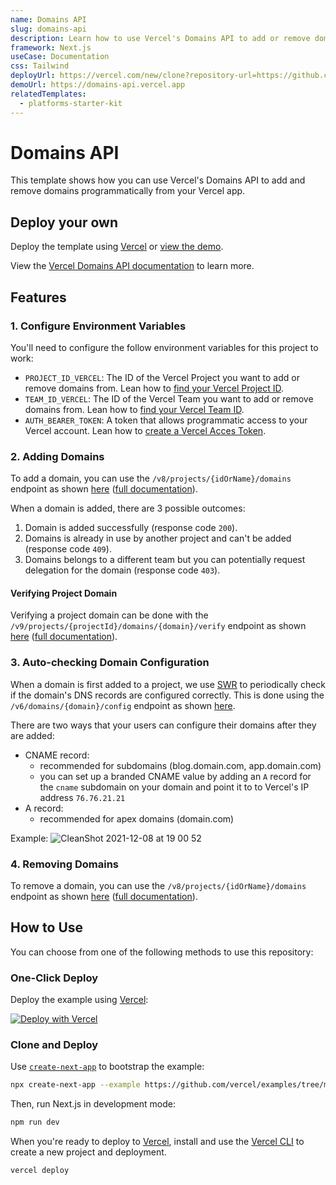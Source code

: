 ```yaml
---
name: Domains API
slug: domains-api
description: Learn how to use Vercel's Domains API to add or remove domains programmatically from your Vercel app.
framework: Next.js
useCase: Documentation
css: Tailwind
deployUrl: https://vercel.com/new/clone?repository-url=https://github.com/vercel/examples/tree/main/solutions/domains-api&project-name=domains-api&repository-name=domains-api&env=AUTH_BEARER_TOKEN,PROJECT_ID_VERCEL,TEAM_ID_VERCEL
demoUrl: https://domains-api.vercel.app
relatedTemplates:
  - platforms-starter-kit
---
```


# Domains API

This template shows how you can use Vercel's Domains API to add and remove domains programmatically from your Vercel app.

## Deploy your own

Deploy the template using [Vercel](https://vercel.com/new/clone?repository-url=https://github.com/vercel/examples/tree/main/solutions/domains-api&project-name=domains-api&repository-name=domains-api&env=AUTH_BEARER_TOKEN,PROJECT_ID_VERCEL,TEAM_ID_VERCEL) or [view the demo](https://domains-api.vercel.app/).

View the [Vercel Domains API documentation](https://vercel.com/docs/rest-api/endpoints/domains) to learn more.

## Features

### 1. Configure Environment Variables

You'll need to configure the follow environment variables for this project to work:

- `PROJECT_ID_VERCEL`: The ID of the Vercel Project you want to add or remove domains from. Lean how to [find your Vercel Project ID](https://vercel.com/docs/projects/overview#project-id).
- `TEAM_ID_VERCEL`: The ID of the Vercel Team you want to add or remove domains from. Lean how to [find your Vercel Team ID](https://vercel.com/docs/accounts/create-a-team#find-your-team-id).
- `AUTH_BEARER_TOKEN`: A token that allows programmatic access to your Vercel account. Lean how to [create a Vercel Acces Token](https://vercel.com/docs/rest-api#creating-an-access-token).

### 2. Adding Domains

To add a domain, you can use the `/v8/projects/{idOrName}/domains` endpoint as shown [here](./pages/api/add-domain.js) ([full documentation](https://vercel.com/docs/rest-api#endpoints/projects/add-a-domain-to-a-project)).

When a domain is added, there are 3 possible outcomes:

1. Domain is added successfully (response code `200`).
2. Domains is already in use by another project and can't be added (response code `409`).
3. Domains belongs to a different team but you can potentially request delegation for the domain (response code `403`).

#### Verifying Project Domain

Verifying a project domain can be done with the `/v9/projects/{projectId}/domains/{domain}/verify` endpoint as shown [here](./pages/api/verify-domain.js) ([full documentation](https://vercel.com/docs/rest-api#endpoints/projects/verify-project-domain)).

### 3. Auto-checking Domain Configuration

When a domain is first added to a project, we use [SWR](https://swr.vercel.app) to periodically check if the domain's DNS records are configured correctly. This is done using the `/v6/domains/{domain}/config` endpoint as shown [here](./pages/api/check-domain.js).

There are two ways that your users can configure their domains after they are added:

- CNAME record:
  - recommended for subdomains (blog.domain.com, app.domain.com)
  - you can set up a branded CNAME value by adding an `A` record for the `cname` subdomain on your domain and point it to to Vercel's IP address `76.76.21.21`
- A record:
  - recommended for apex domains (domain.com)

Example:
![CleanShot 2021-12-08 at 19 00 52](https://user-images.githubusercontent.com/28986134/145327099-137dc60e-d260-4ba3-b8bb-413e7d70b9b1.png)

### 4. Removing Domains

To remove a domain, you can use the `/v8/projects/{idOrName}/domains` endpoint as shown [here](./pages/api/remove-domain.js) ([full documentation](https://vercel.com/docs/rest-api#endpoints/projects/remove-a-domain-from-a-project)).

## How to Use

You can choose from one of the following methods to use this repository:

### One-Click Deploy

Deploy the example using [Vercel](https://vercel.com?utm_source=github&utm_medium=readme&utm_campaign=platforms-eap):

[![Deploy with Vercel](https://vercel.com/button)](https://vercel.com/new/clone?repository-url=https://github.com/vercel/examples/tree/main/solutions/domains-api&project-name=domains-api&repository-name=domains-api&env=AUTH_BEARER_TOKEN,PROJECT_ID_VERCEL,TEAM_ID_VERCEL)

### Clone and Deploy

Use [`create-next-app`](https://github.com/vercel/next.js/tree/canary/packages/create-next-app) to bootstrap the example:

```bash
npx create-next-app --example https://github.com/vercel/examples/tree/main/solutions/domains-api domains-api
```

Then, run Next.js in development mode:

```bash
npm run dev
```

When you're ready to deploy to [Vercel](https://vercel.com/new?utm_source=github&utm_medium=readme&utm_campaign=platforms-eap), install and use the [Vercel CLI](https://vercel.com/docs/cli) to create a new project and deployment.

```bash
vercel deploy
```
